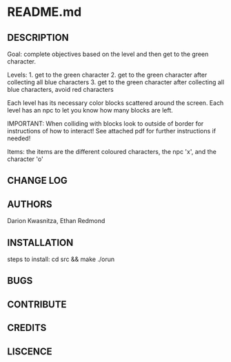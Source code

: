 # README.md

## DESCRIPTION
Goal:
    complete objectives based on the level and then get to the green character.

Levels:
    1. get to the green character 
    2. get to the green character after collecting all blue characters
    3. get to the green character after collecting all blue characters, avoid red characters 

 Each level has its necessary color blocks scattered around the screen.
 Each level has an npc to let you know how many blocks are left.
 
 IMPORTANT: When colliding with blocks look to outside of border for instructions of how to interact!
            See attached pdf for further instructions if needed!

Items:
    the items are the different coloured characters, the npc 'x', and the character 'o'

## CHANGE LOG

## AUTHORS

Darion Kwasnitza, Ethan Redmond

## INSTALLATION
steps to install:
cd src && make
./orun

## BUGS

## CONTRIBUTE

## CREDITS

## LISCENCE
